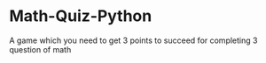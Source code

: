 # Math-Quiz-Python
A game which you need to get 3 points to succeed for completing 3 question of math
